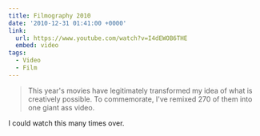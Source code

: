 ```yaml
---
title: Filmography 2010
date: '2010-12-31 01:41:00 +0000'
link:
  url: https://www.youtube.com/watch?v=I4dEWOB6THE
  embed: video
tags:
  - Video
  - Film
---
```

> This year's movies have legitimately transformed my idea of what is creatively possible. To commemorate, I've remixed 270 of them into one giant ass video.

I could watch this many times over.
